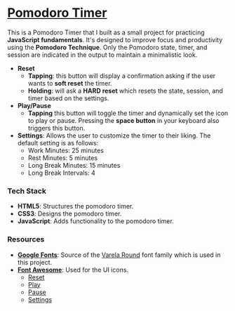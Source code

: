 # [Pomodoro Timer](https://enetwarch.github.io/pomodoro-timer/)

This is a Pomodoro Timer that I built as a small project for practicing **JavaScript fundamentals**. It's designed to improve focus and productivity using the **Pomodoro Technique**. Only the Pomodoro state, timer, and session are indicated in the output to maintain a minimalistic look.

* **Reset**
    * **Tapping**: this button will display a confirmation asking if the user wants to **soft reset** the timer. 
    * **Holding**: will ask a **HARD reset** which resets the state, session, and timer based on the settings.
* **Play/Pause** 
    * **Tapping** this button will toggle the timer and dynamically set the icon to play or pause. Pressing the **space button** in your keyboard also triggers this button.
* **Settings**: Allows the user to customize the timer to their liking. The default setting is as follows:
    * Work Minutes: 25 minutes
    * Rest Minutes: 5 minutes
    * Long Break Minutes: 15 minutes
    * Long Break Intervals: 4

### Tech Stack

* **HTML5**: Structures the pomodoro timer.
* **CSS3**: Designs the pomodoro timer.
* **JavaScript**: Adds functionality to the pomodoro timer.

### Resources

* **[Google Fonts](https://fonts.google.com/)**: Source of the [Varela Round](https://fonts.google.com/specimen/Varela+Round) font family which is used in this project.
* [**Font Awesome**](https://fontawesome.com/): Used for the UI icons.
    * [Reset](https://fontawesome.com/icons/rotate-right?s=solid)
    * [Play](https://fontawesome.com/icons/play?s=solid)
    * [Pause](https://fontawesome.com/icons/pause?s=solid)
    * [Settings](https://fontawesome.com/icons/gear?s=solid)